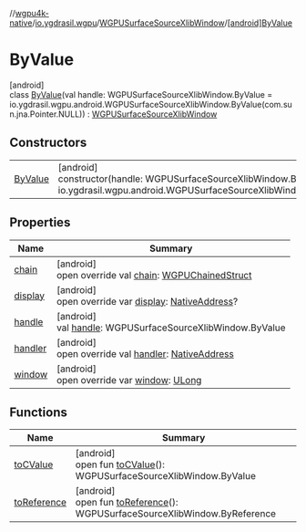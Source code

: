 //[wgpu4k-native](../../../../index.md)/[io.ygdrasil.wgpu](../../index.md)/[WGPUSurfaceSourceXlibWindow](../index.md)/[[android]ByValue](index.md)

# ByValue

[android]\
class [ByValue](index.md)(val handle: WGPUSurfaceSourceXlibWindow.ByValue = io.ygdrasil.wgpu.android.WGPUSurfaceSourceXlibWindow.ByValue(com.sun.jna.Pointer.NULL)) : [WGPUSurfaceSourceXlibWindow](../index.md)

## Constructors

| | |
|---|---|
| [ByValue](-by-value.md) | [android]<br>constructor(handle: WGPUSurfaceSourceXlibWindow.ByValue = io.ygdrasil.wgpu.android.WGPUSurfaceSourceXlibWindow.ByValue(com.sun.jna.Pointer.NULL)) |

## Properties

| Name | Summary |
|---|---|
| [chain](chain.md) | [android]<br>open override val [chain](chain.md): [WGPUChainedStruct](../../-w-g-p-u-chained-struct/index.md) |
| [display](display.md) | [android]<br>open override var [display](display.md): [NativeAddress](../../../ffi/-native-address/index.md)? |
| [handle](handle.md) | [android]<br>val [handle](handle.md): WGPUSurfaceSourceXlibWindow.ByValue |
| [handler](handler.md) | [android]<br>open override val [handler](handler.md): [NativeAddress](../../../ffi/-native-address/index.md) |
| [window](window.md) | [android]<br>open override var [window](window.md): [ULong](https://kotlinlang.org/api/core/kotlin-stdlib/kotlin/-u-long/index.html) |

## Functions

| Name | Summary |
|---|---|
| [toCValue](../[android]to-c-value.md) | [android]<br>open fun [toCValue](../[android]to-c-value.md)(): WGPUSurfaceSourceXlibWindow.ByValue |
| [toReference](../to-reference.md) | [android]<br>open fun [toReference](../to-reference.md)(): WGPUSurfaceSourceXlibWindow.ByReference |
